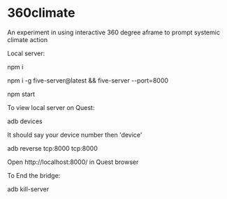 # 360climate
An experiment in using interactive 360 degree aframe to prompt systemic climate action

Local server:

npm i

npm i -g five-server@latest && five-server --port=8000

npm start

To view local server on Quest:

adb devices

It should say your device number then 'device'

adb reverse tcp:8000 tcp:8000

Open http://localhost:8000/ in Quest browser

To End the bridge:

adb kill-server